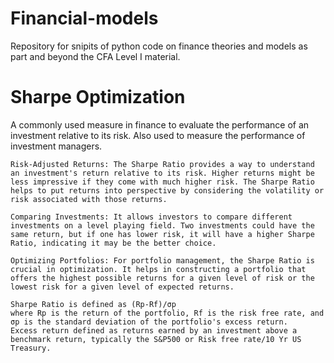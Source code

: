 # Financial-models
Repository for snipits of python code on finance theories and models as part and beyond the CFA Level I material.

# Sharpe Optimization 
A commonly used measure in finance to evaluate the performance of an investment relative to its risk. Also used to measure the performance of investment managers.

    Risk-Adjusted Returns: The Sharpe Ratio provides a way to understand an investment's return relative to its risk. Higher returns might be less impressive if they come with much higher risk. The Sharpe Ratio helps to put returns into perspective by considering the volatility or risk associated with those returns.

    Comparing Investments: It allows investors to compare different investments on a level playing field. Two investments could have the same return, but if one has lower risk, it will have a higher Sharpe Ratio, indicating it may be the better choice.

    Optimizing Portfolios: For portfolio management, the Sharpe Ratio is crucial in optimization. It helps in constructing a portfolio that offers the highest possible returns for a given level of risk or the lowest risk for a given level of expected returns.

    Sharpe Ratio is defined as (Rp-Rf)/σp 
    where Rp is the return of the portfolio, Rf is the risk free rate, and σp is the standard deviation of the portfolio's excess return.
    Excess return defined as returns earned by an investment above a benchmark return, typically the S&P500 or Risk free rate/10 Yr US Treasury.
    

